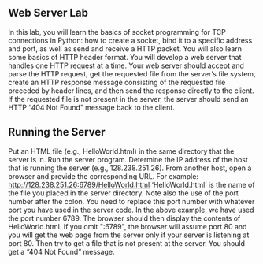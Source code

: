 ## Web	Server Lab
In this lab, you will learn the basics of socket programming for TCP connections in Python: how to create
a socket, bind it to a specific address and port, as well as send and receive a HTTP packet. You will also
learn some basics of HTTP header format.
You will develop a web server that handles one HTTP request at a time. Your web server should accept
and parse the HTTP request, get the requested file from the server’s file system, create an HTTP response
message consisting of the requested file preceded by header lines, and then send the response directly to
the client. If the requested file is not present in the server, the server should send an HTTP “404 Not
Found” message back to the client.

## Running	the	Server
Put an HTML file (e.g., HelloWorld.html) in the same directory that the server is in. Run the server
program. Determine the IP address of the host that is running the server (e.g., 128.238.251.26). From
another host, open a browser and provide the corresponding URL. For example: http://128.238.251.26:6789/HelloWorld.html
‘HelloWorld.html’ is the name of the file you placed in the server directory. Note also the use of the port
number after the colon. You need to replace this port number with whatever port you have used in the
server code. In the above example, we have used the port number 6789. The browser should then display
the contents of HelloWorld.html. If you omit ":6789", the browser will assume port 80 and you will get
the web page from the server only if your server is listening at port 80.
Then try to get a file that is not present at the server. You should get a “404 Not Found” message.
